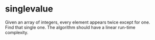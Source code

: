 # singlevalue
Given an array of integers, every element appears twice except for one. Find that single one. The algorithm should have a linear run-time complexity.
